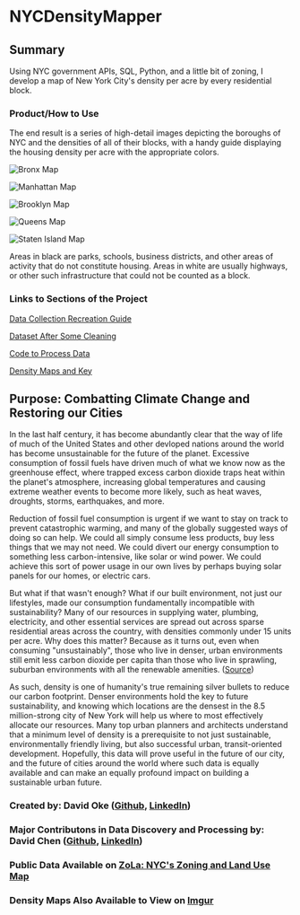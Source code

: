 # NYCDensityMapper

## Summary

Using NYC government APIs, SQL, Python, and a little bit of zoning, I develop a map of New York City's density per acre by every residential block. 

### Product/How to Use

The end result is a series of high-detail images depicting the boroughs of NYC and the densities of all of their blocks, with a handy guide displaying the housing density per acre with the appropriate colors.

![Bronx Map](https://github.com/doke05c/NYCDensityMapper/blob/main/maps/bronxmap_save_lot.jpg)

![Manhattan Map](https://github.com/doke05c/NYCDensityMapper/blob/main/maps/manhattanmap_save_lot.jpg)

![Brooklyn Map](https://github.com/doke05c/NYCDensityMapper/blob/main/maps/brooklynmap_save_lot.jpg)

![Queens Map](https://github.com/doke05c/NYCDensityMapper/blob/main/maps/queensmap_save_lot.jpg)

![Staten Island Map](https://github.com/doke05c/NYCDensityMapper/blob/main/maps/simap_save_lot.jpg)

Areas in black are parks, schools, business districts, and other areas of activity that do not constitute housing. Areas in white are usually highways, or other such infrastructure that could not be counted as a block.

### Links to Sections of the Project

<a href="https://github.com/doke05c/NYCDensityMapper/blob/main/guides/data_collection/data_collection_instructions.md
">Data Collection Recreation Guide</a>

<a href="https://github.com/doke05c/NYCDensityMapper/tree/main/data
">Dataset After Some Cleaning</a>

<a href="https://github.com/doke05c/NYCDensityMapper/tree/main/processing
">Code to Process Data</a>

<a href="https://github.com/doke05c/NYCDensityMapper/tree/main/maps
">Density Maps and Key</a>

## Purpose: Combatting Climate Change and Restoring our Cities

In the last half century, it has become abundantly clear that the way of life of much of the United States and other devloped nations around the world has become unsustainable for the future of the planet. Excessive consumption of fossil fuels have driven much of what we know now as the greenhouse effect, where trapped excess carbon dioxide traps heat within the planet's atmosphere, increasing global temperatures and causing extreme weather events to become more likely, such as heat waves, droughts, storms, earthquakes, and more.

Reduction of fossil fuel consumption is urgent if we want to stay on track to prevent catastrophic warming, and many of the globally suggested ways of doing so can help. We could all simply consume less products, buy less things that we may not need. We could divert our energy consumption to something less carbon-intensive, like solar or wind power. We could achieve this sort of power usage in our own lives by perhaps buying solar panels for our homes, or electric cars.

But what if that wasn't enough? What if our built environment, not just our lifestyles, made our consumption fundamentally incompatible with sustainability? Many of our resources in supplying water, plumbing, electricity, and other essential services are spread out across sparse residential areas across the country, with densities commonly under 15 units per acre. Why does this matter? Because as it turns out, even when consuming "unsustainably", those who live in denser, urban environments still emit less carbon dioxide per capita than those who live in sprawling, suburban environments with all the renewable amenities. (<a href="https://news.berkeley.edu/2014/01/06/suburban-sprawl-cancels-carbon-footprint-savings-of-dense-urban-cores/">Source</a>)

As such, density is one of humanity's true remaining silver bullets to reduce our carbon footprint. Denser environments hold the key to future sustainability, and knowing which locations are the densest in the 8.5 million-strong city of New York will help us where to most effectively allocate our resources. Many top urban planners and architects understand that a minimum level of density is a prerequisite to not just sustainable, environmentally friendly living, but also successful urban, transit-oriented development. Hopefully, this data will prove useful in the future of our city, and the future of cities around the world where such data is equally available and can make an equally profound impact on building a sustainable urban future.

### Created by: David Oke (<a href="https://github.com/doke05c/">Github</a>, <a href="https://www.linkedin.com/in/david-oke-73a093107/">LinkedIn</a>) <br>
### Major Contributons in Data Discovery and Processing by: David Chen (<a href="https://github.com/TheEgghead27">Github</a>, <a href="https://www.linkedin.com/in/david-lin-chen/">LinkedIn</a>)

### Public Data Available on <a href="https://zola.planning.nyc.gov">ZoLa: NYC's Zoning and Land Use Map</a>

### Density Maps Also Available to View on <a href="https://imgur.com/a/10uG7YF">Imgur</a>

